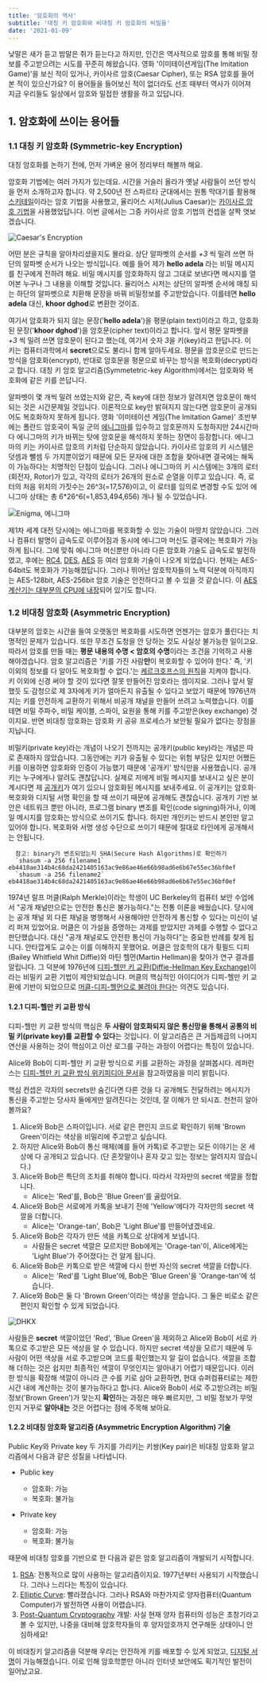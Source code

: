 ```yaml
---
title: '암호화의 역사'
subtitle: '대칭 키 암호화와 비대칭 키 암호화의 비밀들'
date: '2021-01-09'
---
```


낮말은 새가 듣고 밤말은 쥐가 듣는다고 하지만, 인간은 역사적으로 암호를 통해 비밀 정보를 주고받으려는 시도를 꾸준히 해왔습니다. 영화 '이미테이션게임(The Imitation Game)'을 보신 적이 있거나, 카이사르 암호(Caesar Cipher), 또는 RSA 암호를 들어본 적이 있으신가요? 이 용어들을 들어보신 적이 없더라도 선조 때부터 역사가 이어져 지금 우리들도 일상에서 암호와 밀접한 생활을 하고 있답니다.

## 1. 암호화에 쓰이는 용어들

### 1.1 대칭 키 암호화 (Symmetric-key Encryption)

대칭 암호화를 논하기 전에, 먼저 가벼운 용어 정리부터 해볼까 해요.

암호화 기법에는 여러 가지가 있는데요. 시간을 거슬러 올라가 옛날 사람들이 쓰던 방식을 먼저 소개하고자 합니다. 약 2,500년 전 스파르타 군대에서는 원통 막대기를 활용해 [스키테일](https://en.wikipedia.org/wiki/Scytale)이라는 암호 기법을 사용했고, 율리어스 시저(Julius Caesar)는 [카이사르 암호 기법](https://en.wikipedia.org/wiki/Caesar_cipher)을 사용했었답니다. 이번 글에서는 그중 카이사르 암호 기법의 컨셉을 살짝 엿보겠습니다.

![Caesar's Encryption](https://raw.githubusercontent.com/love-adela/adela.love/main/public/images/caesar.svg.png)

어떤 분은 규칙을 알아차리셨을지도 몰라요. 상단 알파벳의 순서를 *+3* 씩 밀려 쓰면 하단의 알파벳 순서가 나오는 방식입니다. 예를 들어 제가 **hello adela** 라는 비밀 메시지를 친구에게 전하려 해요. 비밀 메시지를 암호화하지 않고 그대로 보낸다면 메시지를 열어본 누구나 그 내용을 이해할 것입니다. 율리어스 시저는 상단의 알파벳 순서에 매칭 되는 하단의 알파벳으로 치환해 문장을 바꿔 비밀정보를 주고받았습니다. 이를테면 **hello adela** 대신, **khoor dghod**로 변환한 것이죠.

여기서 암호화가 되지 않는 문장('**hello adela**')을 평문(plain text)이라고 하고, 암호화된 문장('**khoor dghod**')을 암호문(cipher text)이라고 합니다. 앞서 평문 알파벳을 *+3* 씩 밀려 쓰면 암호문이 된다고 했는데, 여기서 숫자 *3*을 키(key)라고 한답니다. 이 키는 컴퓨터과학에서 **secret**으로도 불리니 함께 알아두세요. 평문을 암호문으로 만드는 방식을 암호화(encrypt), 반대로 암호문을 평문으로 바꾸는 방식을 복호화(decrypt)라고 합니다. 대칭 키 암호 알고리즘(Symmetetric-key Algorithm)에서는 암호화와 복호화에 같은 키를 쓴답니다.

알파벳이 몇 개씩 밀려 쓰였는지와 같은, 즉 key에 대한 정보가 알려지면 암호문이 해석되는 것은 시간문제일 것입니다. 이론적으로 key만 밝혀지지 않는다면 암호문이 공개되어도 복호화하지 못하게 됩니다. 영화 '이미테이션 게임(The Imitation Game)' 초반부에는 폴란드 암호국이 독일 군의 [에니그마](https://en.wikipedia.org/wiki/Enigma_machine)를 입수하고 암호문까지 도청하지만 24시간마다 에니그마의 키가 바뀌는 탓에 암호문을 해석하지 못하는 장면이 등장합니다. 에니그마의 키는 카이사르 암호의 키처럼 단순하지 않았습니다. 카이사르 암호의 키 시스템은 덧셈과 뺄셈 두 가지뿐이었기 때문에 모든 문자에 대한 조합을 찾아내면 결국에는 해독이 가능하다는 치명적인 단점이 있습니다. 그러나 에니그마의 키 시스템에는 3개의 로터(회전자, Rotor)가 있고, 각각의 로터가 26개의 원소로 순열을 이루고 있습니다. 즉, 로터의 처음 위치의 가짓수는 26^3(=17,576)이고, 이 로터를 임의로 변경할 수도 있어 에니그마 상태는 총 6*26^6(=1,853,494,656) 개나 될 수 있었습니다.

![Enigma, 에니그마](https://raw.githubusercontent.com/love-adela/adela.love/main/public/images/enigma.jpg)

제1차 세계 대전 당시에는 에니그마를 복호화할 수 있는 기술이 마땅치 않았습니다. 그러나 컴퓨터 발명이 급속도로 이루어짐과 동시에 에니그마 머신도 결국에는 복호화가 가능하게 됩니다. 그에 맞춰 에니그마 머신뿐만 아니라 다른 암호화 기술도 급속도로 발전하였고, 후에는 [RC4](https://en.wikipedia.org/wiki/RC4), [DES](https://en.wikipedia.org/wiki/Data_Encryption_Standard), [AES](https://en.wikipedia.org/wiki/Advanced_Encryption_Standard) 등 여러 암호화 기술이 나오게 되었습니다. 현재는 AES-64bit도 복호화가 가능해졌답니다. 그러나 뛰어난 암호학자들의 노력 덕분에 아직까지는 AES-128bit, AES-256bit 암호 기술은 안전하다고 볼 수 있을 것 같습니다. 이 [AES 계산기는 대부분의 CPU에 내장](https://en.wikipedia.org/wiki/AES_instruction_set)되어 있기도 합니다.

### 1.2 비대칭 암호화 (Asymmetric Encryption)

대부분의 암호는 시간을 들여 오랫동안 복호화를 시도하면 언젠가는 암호가 풀린다는 치명적인 문제가 있습니다. 또한 무조건 도청을 안 당하는 것도 사실상 불가능한 일이고요. 따라서 암호를 만들 때는 **평문 내용의 수명 < 암호의 수명**이라는 조건을 기억하고 사용해야겠습니다. 암호 알고리즘은 '키를 가진 사람**만**이 복호화할 수 있어야 한다.' 즉, '키 이외의 정보를 다 알아도 복호화할 수 없다.'는 [케르크호프스의 원칙](https://en.wikipedia.org/wiki/Kerckhoffs%27s_principle)을 지켜야 합니다. 키 이외에 신경 써야 할 것이 있다면 잘못 만들어진 암호라는 셈이지요. 그러나 앞서 말했듯 도·감청으로 제 3자에게 키가 얼마든지 유출될 수 있다고 보았기 때문에 1976년까지는 키를 안전하게 교환하기 위해서 비공개 채널을 만들어 쓰려고 노력했습니다. 이를테면 비밀 주파수, 비밀 케이블, 스파이, 요원을 통해 키를 주고받은(key exchange) 것이지요. 반면 비대칭 암호화는 암호화 키 공유 프로세스가 보안될 필요가 없다는 장점을 지닙니다.

비밀키(private key)라는 개념이 나오기 전까지는 공개키(public key)라는 개념은 따로 존재하지 않았습니다. 그동안에는 키가 유출될 수 있다는 위험 부담은 있지만 어쨌든 키를 이용하면 암호화와 인증이 가능했기 때문에 '공개키' 방식만을 사용했습니다. 공개키는 누구에게나 알려도 괜찮답니다. 실제로 저에게 비밀 메시지를 보내시고 싶은 분이 계시다면 제 [공개키](https://gist.github.com/love-adela/18763342dd2519705deb953f3c0f2799)가 여기 있으니 암호화된 메시지를 보내주세요. 이 공개키는 암호화·복호화와 디지털 서명 확인을 할 때 쓰이기 때문에 공개해도 괜찮습니다. 공개키 기반 보안은 네트워크 뿐만 아니라, 프로그램 binary 변조를 확인(code signing)하거나, 이메일 메시지를 암호화는 방식으로 쓰이기도 합니다. 하지만 개인키는 반드시 본인만 알고 있어야 합니다. 복호화와 서명 생성 수단으로 쓰이기 때문에 절대로 타인에게 공개해서는 안됩니다.

      참고: binary가 변조되었는지 SHA(Secure Hash Algorithms)로 확인하기
      `shasum -a 256 filename1` eb4418ae314b4c68da2421405163ac9e86ae46e66b98ad6e6b67e55ec36bf0ef
      `shasum -a 256 filename2` eb4418ae314b4c68da2421405163ac9e86ae46e66b98ad6e6b67e55ec36bf0ef

1974년 랄프 머클(Ralph Merkle)이라는 학생이 UC Berkeley의 컴퓨터 보안 수업에서 "공개 채널만으로는 안전한 통신은 불가능하다."는 전통 이론을 배웠습니다. 당시에는 공개 채널 외 다른 채널을 병행해서 사용해야만 안전하게 통신할 수 있다는 미신이 널리 퍼져 있었어요. 머클은 이 가설을 증명하는 과제를 받았지만 과제를 수행할 수 없다고 판단했습니다. 대신 "공개 채널로도 안전한 통신이 가능하다"는 중요한 반례를 찾게 됩니다. 안타깝게도 교수는 이를 이해하지 못했어요. 머클은 암호학의 대가 휫필드 디피(Bailey Whitfield Whit Diffie)와 마틴 헬먼(Martin Hellman)을 찾아가 연구 결과를 알립니다. 그 덕분에 1976년에 [디피-헬만 키 교환(Diffie-Hellman Key Exchange)](https://en.wikipedia.org/wiki/Diffie%E2%80%93Hellman_key_exchange)이라는 비밀키 교환 기법이 제안되었습니다. 머클의 핵심적인 아이디어가 디피-헬만 키 교환에 기반이 되었으므로 [머클-디피-헬먼으로 불려야 한다](https://xtendo.org/ko/mdh)는 의견도 있습니다.

#### 1.2.1 디피-헬만 키 교환 방식

디피-헬만 키 교환 방식의 핵심은 **두 사람이 암호화되지 않은 통신망을 통해서 공통의 비밀 키(private key)를 교환할 수 있다**는 것입니다. 이 알고리즘은 큰 거듭제곱의 나머지 연산을 사용하는 것이 핵심이고 이산 로그를 구하는 과정이 어렵다는 특징이 있습니다.

Alice와 Bob이 디피-헬만 키 교환 방식으로 키를 교환하는 과정을 살펴봅시다. 레퍼런스는 [디피-헬만 키 교환 방식 위키피디아 문서](https://en.wikipedia.org/wiki/Diffie%E2%80%93Hellman_key_exchange)을 참고하였음을 미리 밝힙니다.

핵심 컨셉은 각자의 secrets만 숨긴다면 다른 것을 다 공개해도 전달하려는 메시지가 통신을 주고받는 당사자 둘에게만 알려진다는 것인데, 잘 이해가 안 되시죠. 천천히 알아볼까요?

1. Alice와 Bob은 스파이입니다. 서로 같은 편인지 코드로 확인하기 위해 'Brown Green'이라는 색상을 비밀리에 주고받고 싶습니다.
2. 하지만 Alice와 Bob이 통신 매체(예를 들어 카톡)로 주고받는 모든 이야기는 온 세상에 다 공개되고 있습니다. (단 혼잣말이나 혼자 갖고 있는 정보는 알려지지 않습니다.)
3. Alice와 Bob은 특단의 조치를 취해야 합니다. 따라서 각자만의 secret 색깔을 정합니다.
    * Alice는 'Red'를, Bob은 'Blue Green'를 골랐어요.
4. Alice와 Bob은 서로에게 카톡을 보내기 전에 'Yellow'에다가 각자만의 secret 색깔을 더합니다.
    * Alice는 'Orange-tan', Bob은 'Light Blue'를 만들어냈겠네요.
5. Alice와 Bob은 각자가 만든 색을 카톡으로 상대에게 보냅니다.
    * 사람들은 secret 색깔은 모르지만 Bob에게는 'Orage-tan'이, Alice에게는 'Light Blue'가 주어졌다는 건 알게 됩니다.
6. Alice와 Bob은 카톡으로 받은 색깔에 다시 한번 자신의 secret 색깔을 더합니다.
    * Alice는 'Red'를 'Light Blue'에, Bob은 'Blue Green'을 'Orange-tan'에 섞습니다.
7. Alice와 Bob은 둘 다 'Brown Green'이라는 색상을 얻습니다. 그 둘은 비로소 같은 편인지 확인할 수 있게 되었습니다.

![DHKX](https://raw.githubusercontent.com/love-adela/adela.love/main/public/images/dhkx.svg.png)

사람들은 **secret** 색깔이었던 'Red', 'Blue Green'을 제외하고 Alice와 Bob이 서로 카톡으로 주고받은 모든 색상을 알 수 있습니다. 하지만 secret 색상을 모르기 때문에 두 사람이 어떤 색상을 서로 주고받으며 코드를 확인했는지 알 길이 없습니다. 색깔을 조합해 더하는 것은 쉽지만 최종적인 색깔이 무엇인지는 알아내기 어렵기 때문입니다. 이러한 방식을 확장해 색깔이 아니라 큰 수를 키로 삼아 교환하면, 현대 슈퍼컴퓨터로는 제한시간 내에 계산하는 것이 불가능하다고 합니다. Alice와 Bob이 서로 주고받으려는 비밀 정보('Brown Green')가 맞는지 **확인**하는 과정은 매우 빠르지만, 그 비밀 정보가 무엇인지 거꾸로 **알아내는** 것은 어렵다는 점에 주목해 보아요.

#### 1.2.2 비대칭 암호화 알고리즘 (Asymmetric Encryption Algorithm) 기술

Public Key와 Private key 두 가지를 가리키는 키쌍(Key pair)은 비대칭 암호화 알고리즘에서 다음과 같은 성질을 나타냅니다.

* Public key
  * 암호화: 가능
  * 복호화: 불가능

* Private key
  * 암호화: 가능
  * 복호화: 불가능

때문에 비대칭 암호를 기반으로 한 다음과 같은 암호 알고리즘이 개발되기 시작합니다.

1. [RSA](https://en.wikipedia.org/wiki/RSA_(cryptosystem)): 전통적으로 많이 사용하는 알고리즘이지요. 1977년부터 사용되기 시작했습니다. 그러나 느리다는 특징이 있습니다.
2. [Elliptic Curve](https://en.wikipedia.org/wiki/Elliptic_curve): 빨라졌습니다. 그러나 RSA와 마찬가지로 양자컴퓨터(Quantum Computer)가 발전하면 사용이 어렵습니다.
3. [Post-Quantum Cryptography](https://en.wikipedia.org/wiki/Post-quantum_cryptography) 개발: 사실 현재 양자 컴퓨터의 성능은 초창기라고 볼 수 있지만, 나중을 대비해 암호학자들의 후 양자암호까지 연구해둔 상태이니 안심하세요!

이 비대칭키 알고리즘을 덕분해 우리는 안전하게 키를 배포할 수 있게 되었고, [디지털 서명](https://en.wikipedia.org/wiki/Digital_signature)이 가능해졌습니다. 이로 인해 암호학뿐만 아니라 인터넷 보안에도 획기적인 발전이 일어났고요.
